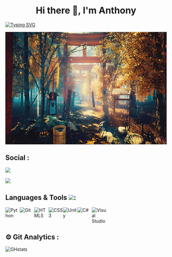 
<h1 align="center">Hi there 👋, I'm Anthony</h1>

<!-- [![Typing SVG](https://readme-typing-svg.herokuapp.com?center=True&color=6360F7&lines=Welcome+to+my+Github+profile)](https://git.io/typing-svg) -->
[![Typing SVG](https://readme-typing-svg.herokuapp.com?color=6F40F7&center=true&vCenter=true&lines=Welcome+to+my+Github+profile)](https://git.io/typing-svg)

<!-- ![Cover](https://github.com/Anthonyp7/Anthonyp7/blob/e9455ec6b3cede5bb09ea8dc14d0a858be7b27af/img/5k-scenery-oriental-4k-wallpaper-preview.jpg) -->
<img align="center" src="https://github.com/Anthonyp7/Anthonyp7/blob/e9455ec6b3cede5bb09ea8dc14d0a858be7b27af/img/5k-scenery-oriental-4k-wallpaper-preview.jpg" width="1000" height="350"/>

## Social :
<a href="https://www.linkedin.com/in/anthony-perozeni-b6840a233/"><img src="https://github.com/Anthonyp7/tassiaaccioly/blob/1778bc327b923343a4c958e4661e1f95f7d5ec88/linkedin.svg" width=45px/>
</svg></a>

<a href="mailto:anthony.perozeni777@gmail.com"><img src="https://github.com/Anthonyp7/tassiaaccioly/blob/1778bc327b923343a4c958e4661e1f95f7d5ec88/gmail.svg" width=45px/>
</svg></a>

<!-- <a href="https://www.linkedin.com/in/anthony-perozeni-b6840a233/"><img src="https://github.com/Anthonyp7/tassiaaccioly/blob/1778bc327b923343a4c958e4661e1f95f7d5ec88/gmail.svg" width=45px/>
</svg></a> -->

<!-- 
<a href="https://www.linkedin.com/in/anthony-perozeni-b6840a233/"><img src="https://raw.githubusercontent.com/peterthehan/peterthehan/master/assets/linkedin.svg" width="45px" /></a>

<a href="https://www.linkedin.com/in/anthony-perozeni-b6840a233/"><img src="https://raw.githubusercontent.com/peterthehan/peterthehan/master/assets/linkedin.svg" width="45px" /></a>

<a href="https://www.linkedin.com/in/anthony-perozeni-b6840a233/"><img src="https://raw.githubusercontent.com/peterthehan/peterthehan/master/assets/linkedin.svg" width="45px" /></a> -->






## Languages & Tools <img src = "https://media2.giphy.com/media/QssGEmpkyEOhBCb7e1/giphy.gif?cid=ecf05e47a0n3gi1bfqntqmob8g9aid1oyj2wr3ds3mg700bl&rid=giphy.gif" width = 25px>:
<img align="left" alt="Python" width="45px" src="https://cdn.jsdelivr.net/gh/devicons/devicon/icons/python/python-original.svg" />
<img align="left" alt="Git" width="45px" src="https://cdn.jsdelivr.net/gh/devicons/devicon/icons/git/git-original.svg" />
<img align="left" alt="HTML5" width="45px" src="https://cdn.jsdelivr.net/gh/devicons/devicon/icons/html5/html5-original.svg" />
<img align="left" alt="CSS3" width="45px" src="https://cdn.jsdelivr.net/gh/devicons/devicon/icons/css3/css3-original.svg" />
<img align="left" alt="Unity" width="45px" src="https://cdn.jsdelivr.net/gh/devicons/devicon/icons/unity/unity-original.svg" />
<img align="left" alt="C#" width="45px" src="https://cdn.jsdelivr.net/gh/devicons/devicon/icons/csharp/csharp-original.svg" />
<img align="left" alt="Visual Studio" width="45px" src="https://cdn.jsdelivr.net/gh/devicons/devicon/icons/visualstudio/visualstudio-plain.svg" />  <br/><br/><br/>

  ## ⚙️ Git Analytics : 
![GHstats](https://github-readme-stats.vercel.app/api?username=Anthonyp7&theme=vision-friendly-dark&show_icons=true&how_icons=true)


<!--
**Anthonyp7/Anthonyp7** is a ✨ _special_ ✨ repository because its `README.md` (this file) appears on your GitHub profile.

Here are some ideas to get you started:

- 🔭 I’m currently working on ...
- 🌱 I’m currently learning ...
- 👯 I’m looking to collaborate on ...
- 🤔 I’m looking for help with ...
- 💬 Ask me about ...
- 📫 How to reach me: ...
- 😄 Pronouns: ...
- ⚡ Fun fact: ...
-->
